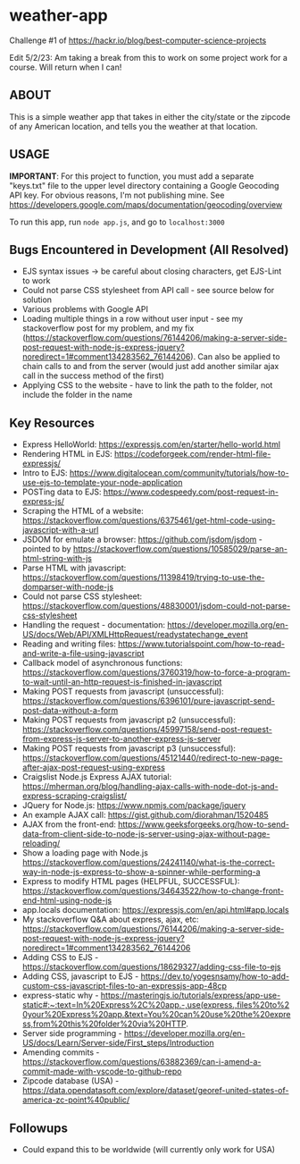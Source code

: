 # weather-app
Challenge #1 of https://hackr.io/blog/best-computer-science-projects

Edit 5/2/23:
Am taking a break from this to work on some project work for a course. 
Will return when I can!

## ABOUT
This is a simple weather app that takes in either the city/state or the 
zipcode of any American location, and tells you the weather at that 
location.

## USAGE
**IMPORTANT**: For this project to function, you must add a separate "keys.txt" file to the
upper level directory containing a Google Geocoding API key. 
For obvious reasons, I'm not publishing mine. See 
https://developers.google.com/maps/documentation/geocoding/overview

To run this app, run `node app.js`, and go to `localhost:3000`

## Bugs Encountered in Development (All Resolved)
- EJS syntax issues -> be careful about closing characters, get EJS-Lint to work
- Could not parse CSS stylesheet from API call - see source below for solution
- Various problems with Google API
- Loading multiple things in a row without user input - see my stackoverflow post for my problem, and my fix (https://stackoverflow.com/questions/76144206/making-a-server-side-post-request-with-node-js-express-jquery?noredirect=1#comment134283562_76144206). Can also 
be applied to chain calls to and from the server (would just add another similar ajax call in the success method of the first)
- Applying CSS to the website - have to link the path to the folder, not include the folder in the name

## Key Resources
- Express HelloWorld: https://expressjs.com/en/starter/hello-world.html 
- Rendering HTML in EJS: https://codeforgeek.com/render-html-file-expressjs/
- Intro to EJS: https://www.digitalocean.com/community/tutorials/how-to-use-ejs-to-template-your-node-application
- POSTing data to EJS: https://www.codespeedy.com/post-request-in-express-js/
- Scraping the HTML of a website: https://stackoverflow.com/questions/6375461/get-html-code-using-javascript-with-a-url
- JSDOM for emulate a browser: https://github.com/jsdom/jsdom - pointed to by https://stackoverflow.com/questions/10585029/parse-an-html-string-with-js
- Parse HTML with javascript: https://stackoverflow.com/questions/11398419/trying-to-use-the-domparser-with-node-js
- Could not parse CSS stylesheet: https://stackoverflow.com/questions/48830001/jsdom-could-not-parse-css-stylesheet
- Handling the request - documentation: https://developer.mozilla.org/en-US/docs/Web/API/XMLHttpRequest/readystatechange_event
- Reading and writing files: https://www.tutorialspoint.com/how-to-read-and-write-a-file-using-javascript 
- Callback model of asynchronous functions: https://stackoverflow.com/questions/3760319/how-to-force-a-program-to-wait-until-an-http-request-is-finished-in-javascript
- Making POST requests from javascript (unsuccessful): https://stackoverflow.com/questions/6396101/pure-javascript-send-post-data-without-a-form 
- Making POST requests from javascript p2 (unsuccessful): https://stackoverflow.com/questions/45997158/send-post-request-from-express-js-server-to-another-express-js-server
- Making POST requests from javascript p3 (unsuccessful): https://stackoverflow.com/questions/45121440/redirect-to-new-page-after-ajax-post-request-using-express
- Craigslist Node.js Express AJAX tutorial: https://mherman.org/blog/handling-ajax-calls-with-node-dot-js-and-express-scraping-craigslist/
- JQuery for Node.js: https://www.npmjs.com/package/jquery
- An example AJAX call: https://gist.github.com/diorahman/1520485
- AJAX from the front-end: https://www.geeksforgeeks.org/how-to-send-data-from-client-side-to-node-js-server-using-ajax-without-page-reloading/
- Show a loading page with Node.js https://stackoverflow.com/questions/24241140/what-is-the-correct-way-in-node-js-express-to-show-a-spinner-while-performing-a
- Express to modify HTML pages (HELPFUL, SUCCESSFUL): https://stackoverflow.com/questions/34643522/how-to-change-front-end-html-using-node-js
- app.locals documentation: https://expressjs.com/en/api.html#app.locals
- My stackoverflow Q&A about express, ajax, etc: https://stackoverflow.com/questions/76144206/making-a-server-side-post-request-with-node-js-express-jquery?noredirect=1#comment134283562_76144206
- Adding CSS to EJS - https://stackoverflow.com/questions/18629327/adding-css-file-to-ejs
- Adding CSS, javascript to EJS - https://dev.to/yogesnsamy/how-to-add-custom-css-javascript-files-to-an-expressjs-app-48cp
- express-static why - https://masteringjs.io/tutorials/express/app-use-static#:~:text=In%20Express%2C%20app.-,use(express.,files%20to%20your%20Express%20app.&text=You%20can%20use%20the%20express,from%20this%20folder%20via%20HTTP.
- Server side programming - https://developer.mozilla.org/en-US/docs/Learn/Server-side/First_steps/Introduction
- Amending commits - https://stackoverflow.com/questions/63882369/can-i-amend-a-commit-made-with-vscode-to-github-repo
- Zipcode database (USA) - https://data.opendatasoft.com/explore/dataset/georef-united-states-of-america-zc-point%40public/

## Followups
- Could expand this to be worldwide (will currently only work for USA)